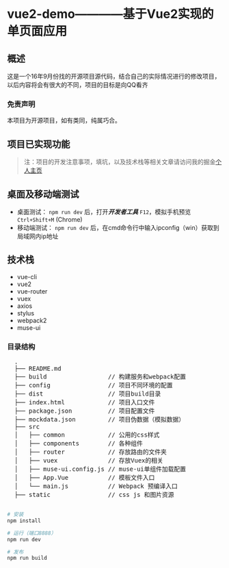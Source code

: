 # vue2-demo————基于Vue2实现的单页面应用

  ## 概述


  这是一个16年9月份找的开源项目源代码，结合自己的实际情况进行的修改项目，以后内容将会有很大的不同，项目的目标是向QQ看齐


  ### 免责声明

  本项目为开源项目，如有类同，纯属巧合。


  ## 项目已实现功能


  > 注：项目的开发注意事项，填坑，以及技术栈等相关文章请访问我的掘金[个人主页](https://juejin.im/user/58b83c66128fe100642f5297)


  ## 桌面及移动端测试

  * 桌面测试： `npm run dev` 后，打开***开发者工具*** `F12`，模拟手机预览 `Ctrl+Shift+M` (Chrome)
  * 移动端测试： `npm run dev` 后，在cmd命令行中输入ipconfig（win）获取到局域网内ip地址


  ## 技术栈

  *  vue-cli
  *  vue2
  *  vue-router
  *  vuex
  *  axios
  *  stylus
  *  webpack2
  *  muse-ui

  ### 目录结构

<pre>
  .
  ├── README.md
  ├── build                 // 构建服务和webpack配置
  ├── config                // 项目不同环境的配置
  ├── dist                  // 项目build目录
  ├── index.html            // 项目入口文件
  ├── package.json          // 项目配置文件
  ├── mockdata.json         // 项目伪数据（模拟数据）
  ├── src
  │   ├── common            // 公用的css样式
  │   ├── components        // 各种组件
  │   ├── router            // 存放路由的文件夹
  │   ├── vuex	            // 存放Vuex的相关
  │   ├── muse-ui.config.js // muse-ui单组件加载配置
  │   ├── App.Vue           // 模板文件入口
  │   └── main.js           // Webpack 预编译入口
  ├── static                // css js 和图片资源

</pre>

  ``` bash
  # 安装
  npm install

  # 运行（端口8888）
  npm run dev

  # 发布
  npm run build
